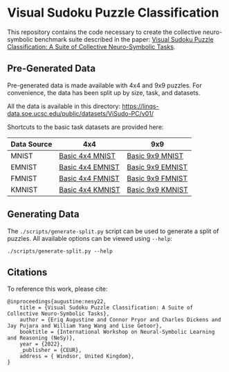 # Visual Sudoku Puzzle Classification

This repository contains the code necessary to create the collective neuro-symbolic benchmark suite described in the paper:
[Visual Sudoku Puzzle Classification: A Suite of Collective Neuro-Symbolic Tasks](https://linqs.org/publications/#id:augustine-nesy22).

## Pre-Generated Data

Pre-generated data is made available with 4x4 and 9x9 puzzles.
For convenience, the data has been split up by size, task, and datasets.

All the data is available in this directory:
https://linqs-data.soe.ucsc.edu/public/datasets/ViSudo-PC/v01/

Shortcuts to the basic task datasets are provided here:

| Data Source | 4x4 | 9x9 |
|-------------|-----|-----|
| MNIST       | [Basic 4x4 MNIST](https://linqs-data.soe.ucsc.edu/public/datasets/ViSudo-PC/v01/ViSudo-PC_dimension::4_datasets::mnist_strategy::simple.zip) | [Basic 9x9 MNIST](https://linqs-data.soe.ucsc.edu/public/datasets/ViSudo-PC/v01/ViSudo-PC_dimension::9_datasets::mnist_strategy::simple.zip) |
| EMNIST      | [Basic 4x4 EMNIST](https://linqs-data.soe.ucsc.edu/public/datasets/ViSudo-PC/v01/ViSudo-PC_dimension::4_datasets::emnist_strategy::simple.zip) | [Basic 9x9 EMNIST](https://linqs-data.soe.ucsc.edu/public/datasets/ViSudo-PC/v01/ViSudo-PC_dimension::9_datasets::emnist_strategy::simple.zip) |
| FMNIST      | [Basic 4x4 FMNIST](https://linqs-data.soe.ucsc.edu/public/datasets/ViSudo-PC/v01/ViSudo-PC_dimension::4_datasets::fmnist_strategy::simple.zip) | [Basic 9x9 FMNIST](https://linqs-data.soe.ucsc.edu/public/datasets/ViSudo-PC/v01/ViSudo-PC_dimension::9_datasets::fmnist_strategy::simple.zip) |
| KMNIST      | [Basic 4x4 KMNIST](https://linqs-data.soe.ucsc.edu/public/datasets/ViSudo-PC/v01/ViSudo-PC_dimension::4_datasets::kmnist_strategy::simple.zip) | [Basic 9x9 KMNIST](https://linqs-data.soe.ucsc.edu/public/datasets/ViSudo-PC/v01/ViSudo-PC_dimension::9_datasets::kmnist_strategy::simple.zip) |

## Generating Data

The `./scripts/generate-split.py` script can be used to generate a split of puzzles.
All available options can be viewed using `--help`:
```
./scripts/generate-split.py --help
```

## Citations

To reference this work, please cite:
```
@inproceedings{augustine:nesy22,
    title = {Visual Sudoku Puzzle Classification: A Suite of Collective Neuro-Symbolic Tasks},
    author = {Eriq Augustine and Connor Pryor and Charles Dickens and Jay Pujara and William Yang Wang and Lise Getoor},
    booktitle = {International Workshop on Neural-Symbolic Learning and Reasoning (NeSy)},
    year = {2022},
    _publisher = {CEUR},
    address = { Windsor, United Kingdom},
}
```
